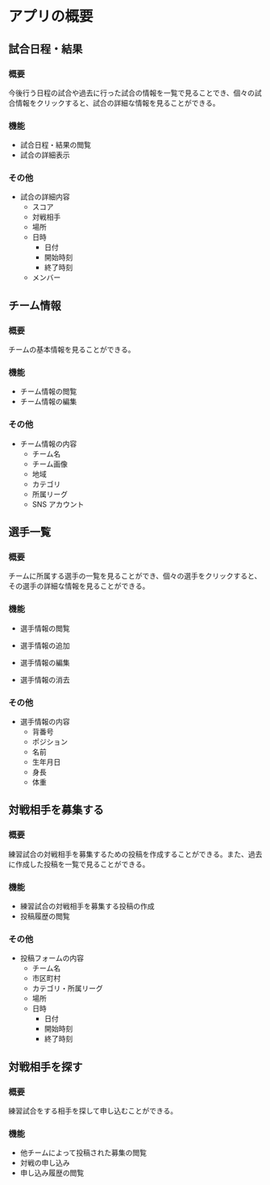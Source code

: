 # アプリの概要

## 試合日程・結果

### 概要

今後行う日程の試合や過去に行った試合の情報を一覧で見ることでき、個々の試合情報をクリックすると、試合の詳細な情報を見ることができる。

### 機能

-   試合日程・結果の閲覧
-   試合の詳細表示

### その他

-   試合の詳細内容
    -   スコア
    -   対戦相手
    -   場所
    -   日時
        -   日付
        -   開始時刻
        -   終了時刻
    -   メンバー

## チーム情報

### 概要

チームの基本情報を見ることができる。

### 機能

-   チーム情報の閲覧
-   チーム情報の編集

### その他

-   チーム情報の内容
    -   チーム名
    -   チーム画像
    -   地域
    -   カテゴリ
    -   所属リーグ
    -   SNS アカウント

## 選手一覧

### 概要

チームに所属する選手の一覧を見ることができ、個々の選手をクリックすると、その選手の詳細な情報を見ることができる。

### 機能

-   選手情報の閲覧
-   選手情報の追加
-   選手情報の編集

-   選手情報の消去

### その他

-   選手情報の内容
    -   背番号
    -   ポジション
    -   名前
    -   生年月日
    -   身長
    -   体重

## 対戦相手を募集する

### 概要

練習試合の対戦相手を募集するための投稿を作成することができる。また、過去に作成した投稿を一覧で見ることができる。

### 機能

-   練習試合の対戦相手を募集する投稿の作成
-   投稿履歴の閲覧

### その他

-   投稿フォームの内容
    -   チーム名
    -   市区町村
    -   カテゴリ・所属リーグ
    -   場所
    -   日時
        -   日付
        -   開始時刻
        -   終了時刻

## 対戦相手を探す

### 概要

練習試合をする相手を探して申し込むことができる。

### 機能

-   他チームによって投稿された募集の閲覧
-   対戦の申し込み
-   申し込み履歴の閲覧
